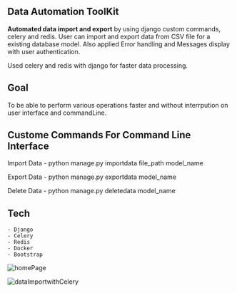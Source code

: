 ## Data Automation ToolKit
 
__Automated data import and export__ by using django custom commands, celery and redis. 
User can import and export data from CSV file for a existing database model.
Also applied Error handling and Messages display with user authentication.

Used celery and redis with django for faster data processing. 


## Goal
To be able to perform various operations faster and without interrpution on user interface and commandLine.


## Custome Commands For Command Line Interface
Import Data
    - python manage.py importdata file_path model_name

Export Data
    - python manage.py exportdata model_name

Delete Data
    - python manage.py deletedata model_name
    
    
## Tech
    - Django
    - Celery  
    - Redis
    - Docker
    - Bootstrap


    

   ![homePage](https://github.com/Siddharthbadal/djangoAutomationProject/assets/55015090/a0b1950b-6ab3-4c61-b079-79a147af6bc4)

    
   ![dataImportwithCelery](https://github.com/Siddharthbadal/djangoAutomationProject/assets/55015090/7b462e37-6cce-49ca-adff-efad21bba004)
